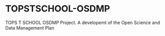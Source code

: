 # TOPSTSCHOOL-OSDMP
TOPS T SCHOOL OSDMP Project. A developemt of the Open Science and Data Management Plan
